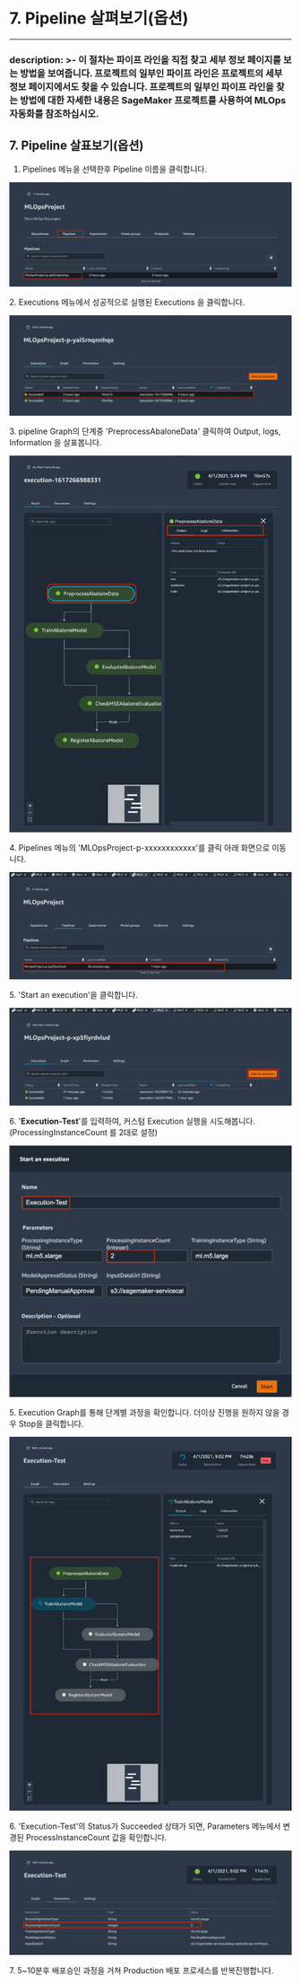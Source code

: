 # 7. Pipeline 살펴보기(옵션)

***

### description: >- 이 절차는 파이프 라인을 직접 찾고 세부 정보 페이지를 보는 방법을 보여줍니다. 프로젝트의 일부인 파이프 라인은 프로젝트의 세부 정보 페이지에서도 찾을 수 있습니다. 프로젝트의 일부인 파이프 라인을 찾는 방법에 대한 자세한 내용은 SageMaker 프로젝트를 사용하여 MLOps 자동화를 참조하십시오.

## 7. Pipeline 살표보기(옵션)

1. Pipelines 메뉴을 선택한후 Pipeline 이름을 클릭합니다.

![](<../.gitbook/assets/Screen Shot 2021-04-01 at 8.44.49 PM.png>)

2\. Executions 메뉴에서 성공적으로 실행된 Executions 을 클릭합니다.

![](<../.gitbook/assets/Screen Shot 2021-04-01 at 8.47.40 PM (1).png>)

3\. pipeline Graph의 단계중 'PreprocessAbaloneData' 클릭하여 Output, logs, Information 을 살표봅니다.

![](<../.gitbook/assets/Screen Shot 2021-04-01 at 8.50.08 PM.png>)

4\. Pipelines 메뉴의 'MLOpsProject-p-xxxxxxxxxxxx'를 클릭 아래 화면으로 이동니다.

![](<../.gitbook/assets/Screen Shot 2021-06-06 at 9.26.54 PM.png>)

5\. 'Start an execution'을 클릭합니다.

![](<../.gitbook/assets/Screen Shot 2021-06-06 at 9.26.31 PM.png>)

6\. '**Execution-Test**'를 입력하여, 커스텀 Execution 실행을 시도해봅니다. (ProcessingInstanceCount 를 2대로 설정)

![](<../.gitbook/assets/Screen Shot 2021-04-01 at 9.02.33 PM (1).png>)

5\. Execution Graph를 통해 단계별 과정을 확인합니다. 더이상 진행을 원하지 않을 경우 Stop을 클릭합니다.

![](<../.gitbook/assets/Screen Shot 2021-04-01 at 9.10.35 PM.png>)

6\. 'Execution-Test'의 Status가 Succeeded 상태가 되면, Parameters 메뉴에서 변경된 ProcessInstanceCount 값을 확인합니다.

![](<../.gitbook/assets/Screen Shot 2021-04-01 at 9.50.37 PM.png>)

7\. 5\~10분후 배포승인 과정을 거쳐 Production 배포 프로세스를 반복진행합니다.
